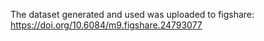 The dataset generated and used was uploaded to figshare: https://doi.org/10.6084/m9.figshare.24793077
